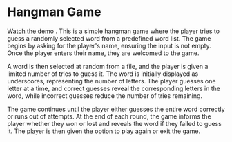 # Hangman Game  
[Watch the demo](https://github.com/cris-mbici/hangman.py/blob/main/hangman.mp4)
. This is a simple hangman game where the player tries to guess a randomly selected word from a predefined word list. The game begins by asking for the player's name, ensuring the input is not empty. Once the player enters their name, they are welcomed to the game.  

A word is then selected at random from a file, and the player is given a limited number of tries to guess it. The word is initially displayed as underscores, representing the number of letters. The player guesses one letter at a time, and correct guesses reveal the corresponding letters in the word, while incorrect guesses reduce the number of tries remaining.  

The game continues until the player either guesses the entire word correctly or runs out of attempts. At the end of each round, the game informs the player whether they won or lost and reveals the word if they failed to guess it. The player is then given the option to play again or exit the game.
